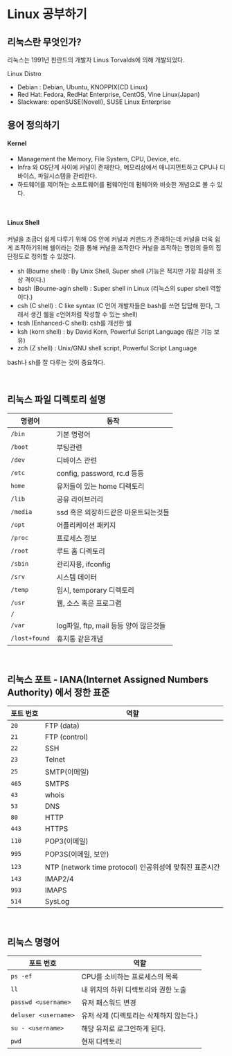 # Linux 공부하기
## 리눅스란 무엇인가?

리눅스는 1991년 핀란드의 개발자 Linus Torvalds에 의해 개발되었다.

Linux Distro
- Debian : Debian, Ubuntu, KNOPPIX(CD Linux)
- Red Hat: Fedora, RedHat Enterprise, CentOS, Vine Linux(Japan)
- Slackware: openSUSE(Novell), SUSE Linux Enterprise


## 용어 정의하기

#### Kernel
- Management the Memory, File System, CPU, Device, etc.
- Infra 와 OS단계 사이에 커널이 존재한다, 메모리상에서 매니지먼트하고 CPU나 디바이스, 파일시스템을 관리한다.
- 하드웨어를 제어하는 소프트웨어를 펌웨어인데 펌웨어와 비슷한 개념으로 볼 수 있다.

<br>

#### Linux Shell

커널을 조금더 쉽게 다루기 위해 OS 안에 커널과 커맨드가 존재하는데 커널을 더욱 쉽게 조작하기위해
쉘이라는 것을 통해 커널을 조작한다 커널을 조작하는 명령의 들의 집단정도로 정의할 수 있겠다.

- sh (Bourne shell) : By Unix Shell, Super shell (기능은 적지만 가장 최상위 조상 격이다.)
- bash (Bourne-agin shell) : Super shell in Linux (리눅스의 super shell 역할이다.)
- csh (C shell) : C like syntax (C 언어 개발자들은 bash를 쓰면 답답해 한다, 그래서 생긴 쉘을 c언어처럼 작성할 수 있는 shell)
- tcsh (Enhanced-C shell): csh를 개선한 쉘
- ksh (korn shell) : by David Korn, Powerful Script Language (많은 기능 보유)
- zch (Z shell) : Unix/GNU shell script, Powerful Script Language 

bash나 sh를 잘 다루는 것이 중요하다.

<br>

## 리눅스 파일 디렉토리 설명

| 명령어 | 동작 |
| ------ | --- |
| `/bin` | 기본 명령어 |
| `/boot` | 부팅관련 |
| `/dev` | 디바이스 관련 |
| `/etc` | config, password, rc.d 등등 |
| `home` | 유저들이 있는 home 디렉토리 |
| `/lib` | 공유 라이브러리 |
| `/media` | ssd 혹은 외장하드같은 마운트되는것들 |
| `/opt` | 어플리케이션 패키지 |
| `/proc` | 프로세스 정보 |
| `/root` | 루트 홈 디렉토리 |
| `/sbin` | 관리자용, ifconfig |
| `/srv` | 시스템 데이터 |
| `/temp` | 임시, temporary 디렉토리 |
| `/usr` | 웹, 소스 혹은 프로그램 |
| `/` |  |
| `/var` | log파일, ftp, mail 등등 양이 많은것들 |
| `/lost+found` | 휴지통 같은개념 |

<br>

## 리눅스 포트 - IANA(Internet Assigned Numbers Authority) 에서 정한 표준

| 포트 번호 | 역할 |
| ------ | --- |
| `20` | FTP (data) |
| `21` | FTP (control) |
| `22` | SSH |
| `23` | Telnet |
| `25` | SMTP(이메일) |
| `465` | SMTPS |
| `43` | whois |
| `53` | DNS |
| `80` | HTTP |
| `443` | HTTPS |
| `110` | POP3(이메일) |
| `995` | POP3S(이메일, 보안) |
| `123` | NTP (network time protocol) 인공위성에 맞춰진 표준시간 |
| `143` | IMAP2/4 |
| `993` | IMAPS |
| `514` | SysLog |

<br>

## 리눅스 명령어

| 포트 번호 | 역할 |
| ------ | --- |
| `ps -ef` | CPU를 소비하는 프로세스의 목록 |
| `ll` | 내 위치의 하위 디렉토리와 권한 노출 |
| `passwd <username>` | 유저 패스워드 변경 |
| `deluser <username>` | 유저 삭제 (디렉토리는 삭제하지 않는다.) |
| `su - <username>` | 해당 유저로 로그인하게 된다. |
| `pwd` | 현재 디렉토리 |